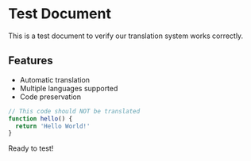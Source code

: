 # Test Document

This is a test document to verify our translation system works correctly.

## Features

- Automatic translation
- Multiple languages supported
- Code preservation

```javascript
// This code should NOT be translated
function hello() {
  return 'Hello World!'
}
```

Ready to test!
